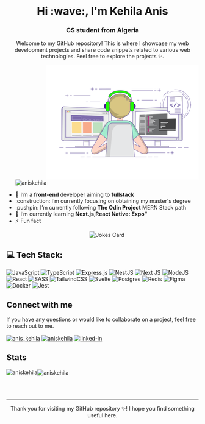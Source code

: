 <h1 align="center">Hi :wave:, I'm Kehila Anis</h1>
<h3 align="center">CS student from Algeria</h3>
<p align="center">Welcome to my GitHub repository! This is where I showcase my web development projects and share code snippets related to various web technologies. Feel free to explore the projects ✨.</p>
<img align="right" alt="Coding" width="400" src="https://raw.githubusercontent.com/devSouvik/devSouvik/master/gif3.gif" />
<ul>
<p align="left"> <img src="https://komarev.com/ghpvc/?username=aniskehila&label=Profile%20views&color=0e75b6&style=flat" alt="aniskehila" /> </p>
  <li>🔭 I’m a <strong> front-end </strong> developer aiming to <strong>fullstack</strong></li>
  <li>:construction: I’m currently focusing on obtaining my master's degree</li>
  <li>:pushpin: I’m currently following <strong>The Odin Project</strong> MERN Stack path </li>
  <li>🌱 I’m currently learning <strong>Next.js</strong>,<strong>React Native: Expo"</strong> </li>
  <li>⚡ Fun fact
    <p align="center"><img src="https://readme-jokes.vercel.app/api?hideBorder" alt="Jokes Card" /></p>
   </li>
</ul>

<!--
**AnisKehila/AnisKehila** is a ✨ _special_ ✨ repository because its `README.md` (this file) appears on your GitHub profile.

Here are some ideas to get you started:

- 
- 👯 I’m looking to collaborate on ...
- 🤔 I’m looking for help with ...
- 💬 Ask me about ...
- 📫 How to reach me: ...
- 😄 Pronouns: ...
-->
## 💻 Tech Stack:
![JavaScript](https://img.shields.io/badge/javascript-%23323330.svg?style=for-the-badge&logo=javascript&logoColor=%23F7DF1E) ![TypeScript](https://img.shields.io/badge/typescript-%23007ACC.svg?style=for-the-badge&logo=typescript&logoColor=white) ![Express.js](https://img.shields.io/badge/express.js-%23404d59.svg?style=for-the-badge&logo=express&logoColor=%2361DAFB) ![NestJS](https://img.shields.io/badge/nestjs-%23E0234E.svg?style=for-the-badge&logo=nestjs&logoColor=white) ![Next JS](https://img.shields.io/badge/Next-black?style=for-the-badge&logo=next.js&logoColor=white) ![NodeJS](https://img.shields.io/badge/node.js-6DA55F?style=for-the-badge&logo=node.js&logoColor=white) ![React](https://img.shields.io/badge/react-%2320232a.svg?style=for-the-badge&logo=react&logoColor=%2361DAFB) ![SASS](https://img.shields.io/badge/SASS-hotpink.svg?style=for-the-badge&logo=SASS&logoColor=white) ![TailwindCSS](https://img.shields.io/badge/tailwindcss-%2338B2AC.svg?style=for-the-badge&logo=tailwind-css&logoColor=white) ![Svelte](https://img.shields.io/badge/svelte-%23f1413d.svg?style=for-the-badge&logo=svelte&logoColor=white) ![Postgres](https://img.shields.io/badge/postgres-%23316192.svg?style=for-the-badge&logo=postgresql&logoColor=white) ![Redis](https://img.shields.io/badge/redis-%23DD0031.svg?style=for-the-badge&logo=redis&logoColor=white) ![Figma](https://img.shields.io/badge/figma-%23F24E1E.svg?style=for-the-badge&logo=figma&logoColor=white) ![Docker](https://img.shields.io/badge/docker-%230db7ed.svg?style=for-the-badge&logo=docker&logoColor=white) ![Jest](https://img.shields.io/badge/-jest-%23C21325?style=for-the-badge&logo=jest&logoColor=white)
<h2 align="left">Connect with me</h3>
<p>If you have any questions or would like to collaborate on a project, feel free to reach out to me.</p>
<p align="left">
  <a href="https://instagram.com/anis_kehila" target="blank"><img align="center" src="https://raw.githubusercontent.com/rahuldkjain/github-profile-readme-generator/master/src/images/icons/Social/instagram.svg" alt="anis_kehila" height="30" width="40" /></a>
  <a href="https://www.leetcode.com/aniskehila" target="blank"><img align="center" src="https://raw.githubusercontent.com/rahuldkjain/github-profile-readme-generator/master/src/images/icons/Social/leet-code.svg" alt="aniskehila" height="30" width="40" /></a>
  <a href="https://linkedin.com/in/anis-kehila/" target="_blank">
  <img align="center" src="https://raw.githubusercontent.com/rahuldkjain/github-profile-readme-generator/master/src/images/icons/Social/linked-in-alt.svg" alt="linked-in" height="30" width="40" />            </a>
</p>
<h2 align="left">Stats</h3>
<p><img align="left" src="https://github-readme-stats.vercel.app/api/top-langs?username=aniskehila&show_icons=true&locale=en&layout=compact&theme=tokyonight" alt="aniskehila" /></p>
<p><img align="center" src="https://github-readme-streak-stats.herokuapp.com/?user=aniskehila&theme=tokyonight" alt="aniskehila" /></p>
<br/>
<br/>
<hr/>
<p align="center">Thank you for visiting my GitHub repository ✨! I hope you find something useful here.</p>
